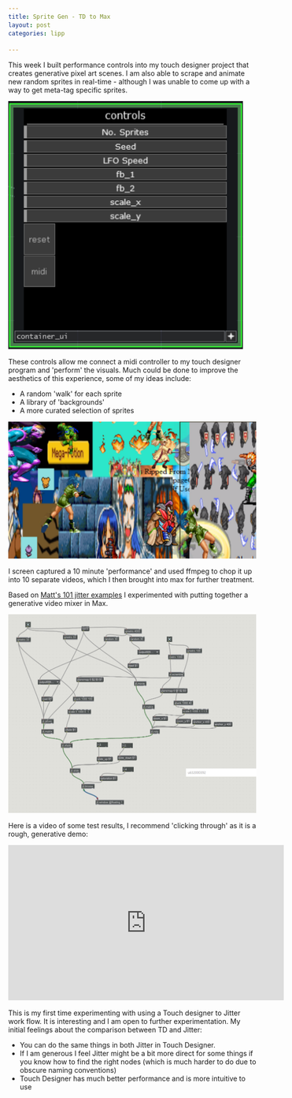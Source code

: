 ```yaml
---
title: Sprite Gen - TD to Max
layout: post
categories: lipp

---
```



This week I built performance controls into my touch designer project that creates generative pixel art scenes. I am also able to scrape and animate new random sprites in real-time - although I was unable to come up with a way to get meta-tag specific sprites.

![](/blog/assets/td_to_max/1.PNG)

These controls allow me connect a midi controller to my touch designer program and 'perform' the visuals. Much could be done to improve the aesthetics of this experience, some of my ideas include:
* A random 'walk' for each sprite
* A library of 'backgrounds'
* A more curated selection of sprites


![](/blog/assets/td_to_max/2.PNG)

I screen captured a 10 minute 'performance' and used ffmpeg to chop it up into 10 separate videos, which I then brought into max for further treatment.

Based on [Matt's 101 jitter examples](https://github.com/mromein/lipp_itp_2018/tree/master/class_2_jitter_video_101) I experimented with putting together a generative video mixer in Max.

![](/blog/assets/td_to_max/3.PNG)

Here is a video of some test results, I recommend 'clicking through' as it is a rough, generative demo:

<iframe width="560" height="315" src="https://www.youtube.com/embed/M5vmhpvATfU" frameborder="0" allow="autoplay; encrypted-media" allowfullscreen></iframe>

This is my first time experimenting with using a Touch designer to Jitter work flow. It is interesting and I am open to further experimentation. My initial feelings about the comparison between TD and Jitter:
* You can do the same things in both Jitter in Touch Designer.
* If I am generous I feel Jitter might be a bit more direct for some things if you know how to find the right nodes (which is much harder to do due to obscure naming conventions)
* Touch Designer has much better performance and is more intuitive to use
